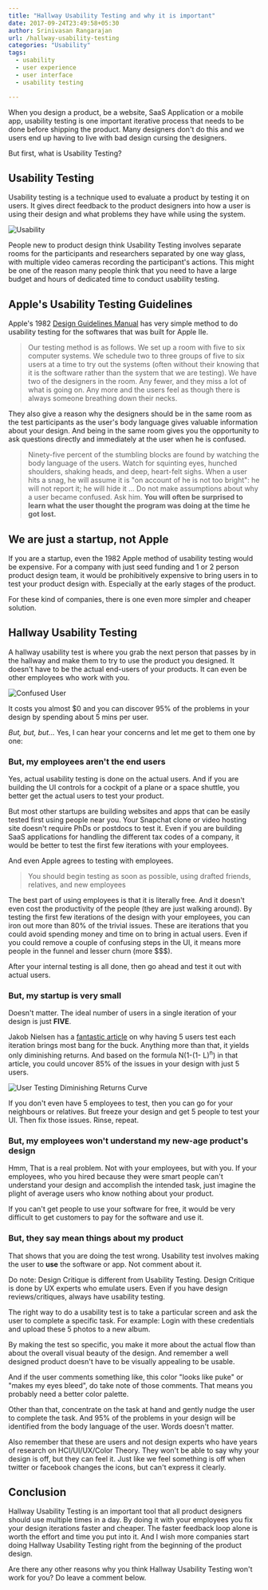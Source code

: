 ```yaml
---
title: "Hallway Usability Testing and why it is important"
date: 2017-09-24T23:49:58+05:30
author: Srinivasan Rangarajan
url: /hallway-usability-testing
categories: "Usability"
tags:
  - usability
  - user experience
  - user interface
  - usability testing

---
```


When you design a product, be a website, SaaS Application or a mobile app, usability testing is one important iterative process that needs to be done before shipping the product. Many designers don't do this and we users end up having to live with bad design cursing the designers.

But first, what is Usability Testing?

<!--more-->

## Usability Testing

Usability testing is a technique used to evaluate a product by testing it on users. It gives direct feedback to the product designers into how a user is using their design and what problems they have while using the system. 

![Usability](/img/usability.png)

People new to product design think Usability Testing involves separate rooms for the participants and researchers separated by one way glass, with multiple video cameras recording the participant's actions. 
This might be one of the reason many people think that you need to have a large budget and hours of dedicated time to conduct usability testing. 


## Apple's Usability Testing Guidelines

Apple's 1982 [Design Guidelines Manual](http://www.apple2scans.net/files/1982-A2F2116-m-a2e-aiiedg.pdf) has very simple method to do usability testing for the softwares that was built for Apple IIe. 

> Our testing method is as follows. We set up a room with five to six computer systems. We schedule two to three groups of five to six users at a time to try out the systems (often without their knowing that it is the software rather than the system that we are testing). We have two of the designers in the room. Any fewer, and they miss a lot of what is going on. Any more and the users feel as though there is always someone breathing down their necks.

They also give a reason why the designers should be in the same room as the test participants as the user's body language gives valuable information about your design. And being in the same room gives you the opportunity to ask questions directly and immediately at the user when he is confused.

> Ninety-five percent of the stumbling blocks are found by watching the body language of the users. Watch for squinting eyes, hunched shoulders, shaking heads, and deep, heart-felt sighs. When a user hits a snag, he will assume it is "on account of he is not too bright": he will not report it; he will hide it ... Do not make assumptions about why a user became confused. Ask him. **You will often be surprised to learn what the user thought the program was doing at the time he got lost.**

## We are just a startup, not Apple

If you are a startup, even the 1982 Apple method of usability testing would be expensive. For a company with just seed funding and 1 or 2 person product design team, it would be prohibitively expensive to bring users in to test your product design with. Especially at the early stages of the product.

For these kind of companies, there is one even more simpler and cheaper solution.

## Hallway Usability Testing

A hallway usability test is where you grab the next person that passes by in the hallway and make them to try to use the product you designed. It doesn't have to be the actual end-users of your products. It can even be other employees who work with you. 

![Confused User](/img/user-confused.png)

It costs you almost $0 and you can discover 95% of the problems in your design by spending about 5 mins per user.

*But, but, but...* Yes, I can hear your concerns and let me get to them one by one:

### But, my employees aren't the end users

Yes, actual usability testing is done on the actual users. And if you are building the UI controls for a cockpit of a plane or a space shuttle, you better get the actual users to test your product. 

But most other startups are building websites and apps that can be easily tested first using people near you. Your Snapchat clone or video hosting site doesn't require PhDs or postdocs to test it. Even if you are building SaaS applications for handling the different tax codes of a company, it would be better to test the first few iterations with your employees.

And even Apple agrees to testing with employees.

> You should begin testing as soon as possible, using drafted friends, relatives, and new employees

The best part of using employees is that it is literally free. And it doesn't even cost the productivity of the people (they are just walking around). By testing the first few iterations of the design with your employees, you can iron out more than 80% of the trivial issues. These are iterations that you could avoid spending money and time on to bring in actual users. Even if you could remove a couple of confusing steps in the UI, it means more people in the funnel and lesser churn (more $$$).

After your internal testing is all done, then go ahead and test it out with actual users.

### But, my startup is very small

Doesn't matter. The ideal number of users in a single iteration of your design is just **FIVE**. 

Jakob Nielsen has a [fantastic article](https://www.nngroup.com/articles/why-you-only-need-to-test-with-5-users/) on why having 5 users test each iteration brings most bang for the buck. Anything more than that, it yields only diminishing returns. And based on the formula N(1-(1- L)<sup>n</sup>) in that article, you could uncover 85% of the issues in your design with just 5 users.

![User Testing Diminishing Returns Curve](/img/user-testing-diminshing-returns-curve.gif)

If you don't even have 5 employees to test, then you can go for your neighbours or relatives. But freeze your design and get 5 people to test your UI. Then fix those issues. Rinse, repeat.

### But, my employees won't understand my new-age product's design

Hmm, That is a real problem. Not with your employees, but with you. If your employees, who you hired because they were smart people can't understand your design and accomplish the intended task, just imagine the plight of average users who know nothing about your product. 

If you can't get people to use your software for free, it would be very difficult to get customers to pay for the software and use it.

### But, they say mean things about my product

That shows that you are doing the test wrong. Usability test involves making the user to **use** the software or app. Not comment about it. 

Do note: Design Critique is different from Usability Testing. Design Critique is done by UX experts who emulate users. Even if you have design reviews/critiques, always have usability testing.

The right way to do a usability test is to take a particular screen and ask the user to complete a specific task. For example: Login with these credentials and upload these 5 photos to a new album. 

By making the test so specific, you make it more about the actual flow than about the overall visual beauty of the design. And remember a well designed product doesn't have to be visually appealing to be usable. 

And if the user comments something like, this color "looks like puke" or "makes my eyes bleed", do take note of those comments. That means you probably need a better color palette.

Other than that, concentrate on the task at hand and gently nudge the user to complete the task. And 95% of the problems in your design will be identified from the body language of the user. Words doesn't matter. 

Also remember that these are users and not design experts who have years of research on HCI/UI/UX/Color Theory. They won't be able to say why your design is off, but they can feel it. Just like we feel something is off when twitter or facebook changes the icons, but can't express it clearly. 


## Conclusion

Hallway Usability Testing is an important tool that all product designers should use multiple times in a day. By doing it with your employees you fix your design iterations faster and cheaper. The faster feedback loop alone is worth the effort and time you put into it. And I wish more companies start doing Hallway Usability Testing right from the beginning of the product design. 

Are there any other reasons why you think Hallway Usability Testing won't work for you? Do leave a comment below.



